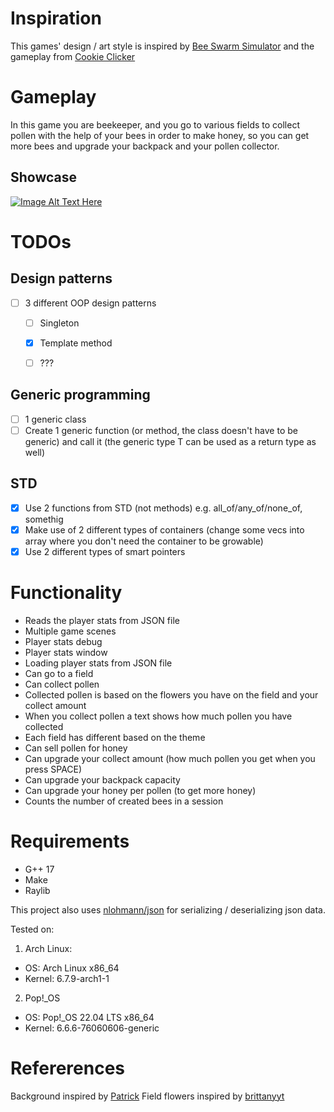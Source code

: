 # Inspiration
This games' design / art style is inspired by [Bee Swarm Simulator](https://www.roblox.com/games/1537690962/Bee-Swarm-Simulator)
and the gameplay from [Cookie Clicker](https://orteil.dashnet.org/cookieclicker/)

# Gameplay
In this game you are beekeeper, and you go to various fields to 
collect pollen with the help of your bees in order to make honey, so
you can get more bees and upgrade your backpack and your pollen collector.

## Showcase
[![Image Alt Text Here](https://img.youtube.com/vi/15egOJGjXro/0.jpg)](https://www.youtube.com/watch?v=15egOJGjXro)

# TODOs
## Design patterns
- [ ] 3 different OOP design patterns
    * [ ] Singleton
    * [x] Template method
    * [ ] ???


## Generic programming
- [ ] 1 generic class
- [ ] Create 1 generic function (or method, the class doesn't have to be generic)
    and call it (the generic type T can be used as a return type as well)

## STD
- [x] Use 2 functions from STD (not methods) e.g. all_of/any_of/none_of, somethig
- [x] Make use of 2 different types of containers (change some vecs into array
where you don't need the container to be growable)
- [x] Use 2 different types of smart pointers

# Functionality
- Reads the player stats from JSON file
- Multiple game scenes
- Player stats debug
- Player stats window
- Loading player stats from JSON file
- Can go to a field
- Can collect pollen
- Collected pollen is based on the flowers you have on the field and your collect amount
- When you collect pollen a text shows how much pollen you have collected
- Each field has different based on the theme
- Can sell pollen for honey
- Can upgrade your collect amount (how much pollen you get when you press SPACE)
- Can upgrade your backpack capacity
- Can upgrade your honey per pollen (to get more honey)
- Counts the number of created bees in a session

# Requirements
- G++ 17
- Make
- Raylib

This project also uses [nlohmann/json](https://github.com/nlohmann/json)
for serializing / deserializing json data.

Tested on: 
1. Arch Linux:
- OS: Arch Linux x86_64
- Kernel: 6.7.9-arch1-1

2. Pop!_OS
- OS: Pop!_OS 22.04 LTS x86_64
- Kernel: 6.6.6-76060606-generic

# Refererences
Background inspired by [Patrick](https://www.artstation.com/blacklunaris)
Field flowers inspired by [brittanyyt](https://www.pinterest.com/brittanyyt/)
